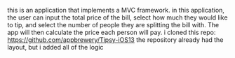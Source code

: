 this is an application that implements a MVC framework. in this application, the user can input the total price of the bill, select how much they would like to tip, and select the number of people they are splitting the bill with. The app will then calculate the price each person will pay. 
i cloned this repo: https://github.com/appbrewery/Tipsy-iOS13 
the repository already had the layout, but i added all of the logic

